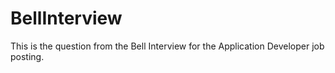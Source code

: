 # BellInterview
 This is the question from the Bell Interview for the Application Developer job posting.
